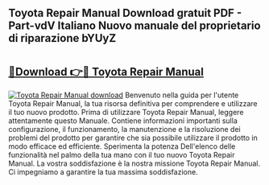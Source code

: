 ## Toyota Repair Manual Download gratuit PDF - Part-vdV Italiano Nuovo manuale del proprietario di riparazione bYUyZ

# <h2><a href="http://dfdcz1d.blite.top/?on=Toyota+Repair+Manual">🔗Download 👉🔴 Toyota Repair Manual</a></h2>

[![Toyota Repair Manual download](https://i.imgur.com/lujVjoI.png)](http://dfdcz1d.blite.top/?on=Toyota+Repair+Manual)
Benvenuto nella guida per l'utente Toyota Repair Manual, la tua risorsa definitiva per comprendere e utilizzare il tuo nuovo prodotto. Prima di utilizzare Toyota Repair Manual, leggere attentamente questo Manuale. Contiene informazioni importanti sulla configurazione, il funzionamento, la manutenzione e la risoluzione dei problemi del prodotto per garantire che sia possibile utilizzare il prodotto in modo efficace ed efficiente. Sperimenta la potenza Dell'elenco delle funzionalità nel palmo della tua mano con il tuo nuovo Toyota Repair Manual. La vostra soddisfazione è la nostra missione Toyota Repair Manual. Ci impegniamo a garantire la tua massima soddisfazione.
